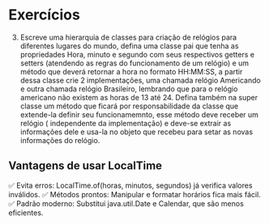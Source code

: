 # Exercícios


3. Escreve uma hierarquia de classes para criação de relógios para diferentes lugares do mundo, defina uma classe pai que tenha as propriedades Hora, minuto e segundo com seus respectivos getters e setters (atendendo as regras do funcionamento de um relógio) e um método que deverá retornar a hora no formato HH:MM:SS, a partir dessa classe crie 2 implementações, uma chamada relógio Americando e outra chamada relógio Brasileiro, lembrando que para o relógio americano não existem as horas de 13 até 24. Defina também na super classe um método que ficará por responsabilidade da classe que extende-la definir seu funcionamemnto, esse método deve receber um relógio ( independente da implementação) e deve-se extrair as informações dele e usa-la no objeto que recebeu para setar as novas informações do relógio.


## Vantagens de usar LocalTime
✅ Evita erros: LocalTime.of(horas, minutos, segundos) já verifica valores inválidos.
✅ Métodos prontos: Manipular e formatar horários fica mais fácil.
✅ Padrão moderno: Substitui java.util.Date e Calendar, que são menos eficientes.